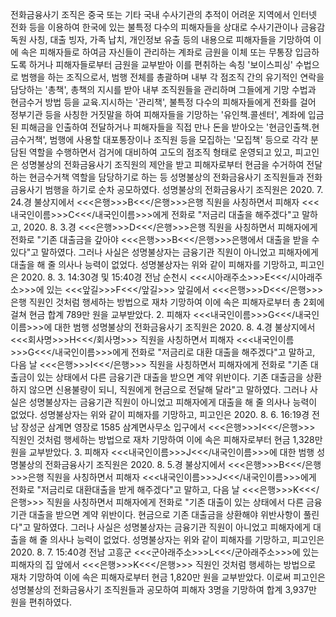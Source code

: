 전화금융사기 조직은 중국 또는 기타 국내 수사기관의 추적이 어려운 지역에서 인터넷 전화 등을 이용하여 한국에 있는 불특정 다수의 피해자들을 상대로 수사기관이나 금융감독원 사칭, 대출 빙자, 가족 납치, 개인정보 유출 등의 내용으로 피해자들을 기망하여 이에 속은 피해자들로 하여금 자신들이 관리하는 계좌로 금원을 이체 또는 무통장 입금하도록 하거나 피해자들로부터 금원을 교부받아 이를 편취하는 속칭 '보이스피싱' 수법으로 범행을 하는 조직으로서, 범행 전체를 총괄하며 내부 각 점조직 간의 유기적인 연락을 담당하는 '총책', 총책의 지시를 받아 내부 조직원들을 관리하며 그들에게 기망 수법과 현금수거 방법 등을 교육․지시하는 '관리책', 불특정 다수의 피해자들에게 전화를 걸어 정부기관 등을 사칭한 거짓말을 하여 피해자들을 기망하는 '유인책․콜센터', 계좌에 입금된 피해금을 인출하여 전달하거나 피해자들을 직접 만나 돈을 받아오는 '현금인출책․현금수거책', 범행에 사용할 대포통장이나 조직원 등을 모집하는 '모집책' 등으로 각각 분담된 역할을 수행하면서 검거에 대비하여 고도의 점조직 형태로 운영되고 있고, 피고인은 성명불상의 전화금융사기 조직원의 제안을 받고 피해자로부터 현금을 수거하여 전달하는 현금수거책 역할을 담당하기로 하는 등 성명불상의 전화금융사기 조직원들과 전화금융사기 범행을 하기로 순차 공모하였다.
성명불상의 전화금융사기 조직원은 2020. 7. 24.경 불상지에서 <<<은행>>>B<<</은행>>>은행 직원을 사칭하면서 피해자 <<<내국인이름>>>C<<</내국인이름>>>에게 전화로 "저금리 대출을 해주겠다"고 말하고, 2020. 8. 3.경 <<<은행>>>D<<</은행>>>은행 직원을 사칭하면서 피해자에게 전화로 "기존 대출금을 갚아야 <<<은행>>>B<<</은행>>>은행에서 대출을 받을 수 있다"고 말하였다. 그러나 사실은 성명불상자는 금융기관 직원이 아니었고 피해자에게 대출을 해 줄 의사나 능력이 없었다.
성명불상자는 위와 같이 피해자를 기망하고, 피고인은 2020. 8. 3. 14:30경 및 15:40경 전남 순천시 <<<시아래주소>>>E<<</시아래주소>>>에 있는 <<<앞길>>>F<<</앞길>>> 앞길에서 <<<은행>>>D<<</은행>>>은행 직원인 것처럼 행세하는 방법으로 재차 기망하여 이에 속은 피해자로부터 총 2회에 걸쳐 현금 합계 789만 원을 교부받았다.
2. 피해자 <<<내국인이름>>>G<<</내국인이름>>>에 대한 범행
성명불상의 전화금융사기 조직원은 2020. 8. 4.경 불상지에서 <<<회사명>>>H<<</회사명>>> 직원을 사칭하면서 피해자 <<<내국인이름>>>G<<</내국인이름>>>에게 전화로 "저금리로 대환 대출을 해주겠다"고 말하고, 다음 날 <<<은행>>>I<<</은행>>> 직원을 사칭하면서 피해자에게 전화로 "기존 대출금이 있는 상태에서 다른 금융기관 대출을 받으면 계약 위반이다. 기존 대출금을 상환하지 않으면 신용불량이 되니, 직원에게 현금으로 전달해 달라"고 말하였다. 그러나 사실은 성명불상자는 금융기관 직원이 아니었고 피해자에게 대출을 해 줄 의사나 능력이 없었다.
성명불상자는 위와 같이 피해자를 기망하고, 피고인은 2020. 8. 6. 16:19경 전남 장성군 삼계면 영장로 1585 삼계면사무소 입구에서 <<<은행>>>I<<</은행>>> 직원인 것처럼 행세하는 방법으로 재차 기망하여 이에 속은 피해자로부터 현금 1,328만 원을 교부받았다.
3. 피해자 <<<내국인이름>>>J<<</내국인이름>>>에 대한 범행
성명불상의 전화금융사기 조직원은 2020. 8. 5.경 불상지에서 <<<은행>>>B<<</은행>>>은행 직원을 사칭하면서 피해자 <<<내국인이름>>>J<<</내국인이름>>>에게 전화로 "저금리로 대환대출을 받게 해주겠다"고 말하고, 다음 날 <<<은행>>>K<<</은행>>> 직원을 사칭하면서 피해자에게 전화로 "기존 대출이 있는 상태에서 다른 금융기관 대출을 받으면 계약 위반이다. 현금으로 기존 대출금을 상환해야 위반사항이 풀린다"고 말하였다. 그러나 사실은 성명불상자는 금융기관 직원이 아니었고 피해자에게 대출을 해 줄 의사나 능력이 없었다.
성명불상자는 위와 같이 피해자를 기망하고, 피고인은 2020. 8. 7. 15:40경 전남 고흥군 <<<군아래주소>>>L<<</군아래주소>>>에 있는 피해자의 집 앞에서 <<<은행>>>K<<</은행>>> 직원인 것처럼 행세하는 방법으로 재차 기망하여 이에 속은 피해자로부터 현금 1,820만 원을 교부받았다.
이로써 피고인은 성명불상의 전화금융사기 조직원들과 공모하여 피해자 3명을 기망하여 합계 3,937만 원을 편취하였다.